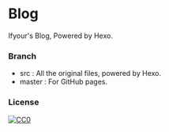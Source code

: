 # Blog

Ifyour's Blog, Powered by Hexo.

### Branch
- src : All the original files, powered by Hexo.
- master : For GitHub pages.

### License
[![CC0](https://i.creativecommons.org/p/zero/1.0/88x31.png)](https://creativecommons.org/publicdomain/zero/1.0/)